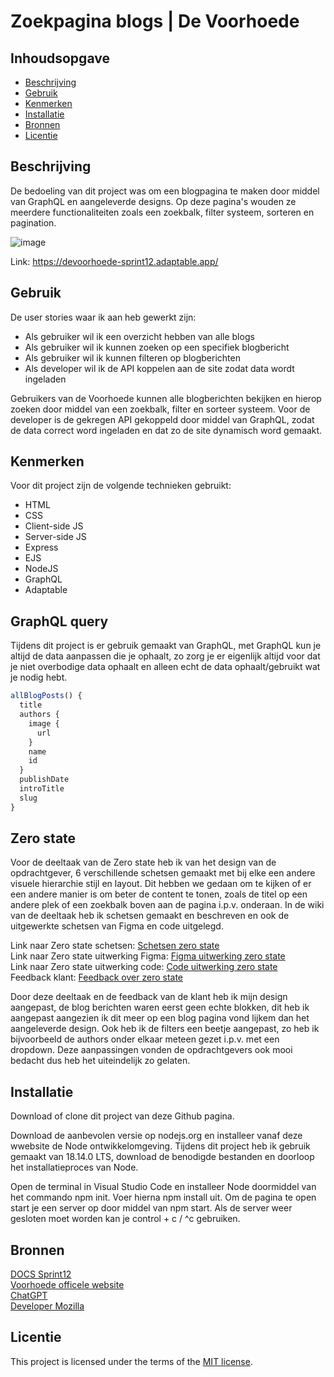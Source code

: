 # Zoekpagina blogs | De Voorhoede

## Inhoudsopgave

  * [Beschrijving](#beschrijving)
  * [Gebruik](#gebruik)
  * [Kenmerken](#kenmerken)
  * [Installatie](#installatie)
  * [Bronnen](#bronnen)
  * [Licentie](#licentie)

## Beschrijving

De bedoeling van dit project was om een blogpagina te maken door middel van GraphQL en aangeleverde designs. Op deze pagina's wouden ze meerdere functionaliteiten zoals een zoekbalk, filter systeem, sorteren en pagination.

![image](https://github.com/RickVellingaa/voorhoede-fdnd-sprint12/assets/112856287/377a47d2-f5f4-4c0e-b6fa-ac163c8db9f0)

Link: https://devoorhoede-sprint12.adaptable.app/

## Gebruik

De user stories waar ik aan heb gewerkt zijn:

 * Als gebruiker wil ik een overzicht hebben van alle blogs
 * Als gebruiker wil ik kunnen zoeken op een specifiek blogbericht
 * Als gebruiker wil ik kunnen filteren op blogberichten
 * Als developer wil ik de API koppelen aan de site zodat data wordt ingeladen

Gebruikers van de Voorhoede kunnen alle blogberichten bekijken en hierop zoeken door middel van een zoekbalk, filter en sorteer systeem. Voor de developer is de gekregen API gekoppeld door middel van GraphQL, zodat de data correct word ingeladen en dat zo de site dynamisch word gemaakt.

## Kenmerken

<!-- Bij Kenmerken staat welke technieken zijn gebruikt en hoe. Wat is de HTML structuur? Wat zijn de belangrijkste dingen in CSS? Wat is er met JS gedaan en hoe? Misschien heb je iets met NodeJS gedaan, of heb je een framwork of library gebruikt? -->

Voor dit project zijn de volgende technieken gebruikt: 

 * HTML
 * CSS
 * Client-side JS
 * Server-side JS
 * Express
 * EJS
 * NodeJS
 * GraphQL
 * Adaptable

## GraphQL query

Tijdens dit project is er gebruik gemaakt van GraphQL, met GraphQL kun je altijd de data aanpassen die je ophaalt, zo zorg je er eigenlijk altijd voor dat je niet overbodige data ophaalt en alleen echt de data ophaalt/gebruikt wat je nodig hebt.

```js
allBlogPosts() {
  title
  authors {
    image {
      url
    }
    name
    id
  }
  publishDate
  introTitle
  slug
}
```
## Zero state

Voor de deeltaak van de Zero state heb ik van het design van de opdrachtgever, 6 verschillende schetsen gemaakt met bij elke een andere visuele hierarchie stijl en layout. Dit hebben we gedaan om te kijken of er een andere manier is om beter de content te tonen, zoals de titel op een andere plek of een zoekbalk boven aan de pagina i.p.v. onderaan. In de wiki van de deeltaak heb ik schetsen gemaakt en beschreven en ook de uitgewerkte schetsen van Figma en code uitgelegd.

Link naar Zero state schetsen: [Schetsen zero state](https://github.com/RickVellingaa/proof-of-concept-zero-state/wiki/Design-%7C-Schetsen-Zero-state#schetsen--zero-state) <br>
Link naar Zero state uitwerking Figma: [Figma uitwerking zero state](https://github.com/RickVellingaa/proof-of-concept-zero-state/wiki/Design-%7C-Schetsen-Zero-state#figma-uitwerking--zero-state) <br>
Link naar Zero state uitwerking code: [Code uitwerking zero state](https://github.com/RickVellingaa/proof-of-concept-zero-state/wiki/Bouwen-%7C-Uitwerking-code) <br>
Feedback klant: [Feedback over zero state](https://github.com/RickVellingaa/proof-of-concept-zero-state/wiki/Feedback-klant) <br>

Door deze deeltaak en de feedback van de klant heb ik mijn design aangepast, de blog berichten waren eerst geen echte blokken, dit heb ik aangepast aangezien ik dit meer op een blog pagina vond lijkem dan het aangeleverde design. Ook heb ik de filters een beetje aangepast, zo heb ik bijvoorbeeld de authors onder elkaar meteen gezet i.p.v. met een dropdown. Deze aanpassingen vonden de opdrachtgevers ook mooi bedacht dus heb het uiteindelijk zo gelaten.

## Installatie

Download of clone dit project van deze Github pagina.

Download de aanbevolen versie op nodejs.org en installeer vanaf deze wwebsite de Node ontwikkelomgeving. Tijdens dit project heb ik gebruik gemaakt van 18.14.0 LTS, download de benodigde bestanden en doorloop het installatieproces van Node.

Open de terminal in Visual Studio Code en installeer Node doormiddel van het commando npm init. Voer hierna npm install uit. Om de pagina te open start je een server op door middel van npm start. Als de server weer gesloten moet worden kan je control + c / ^c gebruiken.

## Bronnen

[DOCS Sprint12](https://github.com/RickVellingaa/voorhoede-fdnd-sprint12/blob/main/docs/INSTRUCTIONS.md) <br>
[Voorhoede officele website](https://www.voorhoede.nl/en/) <br>
[ChatGPT](https://chat.openai.com/) <br>
[Developer Mozilla](https://developer.mozilla.org/en-US/docs/Web/API/Location) 

## Licentie

This project is licensed under the terms of the [MIT license](./LICENSE).
